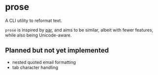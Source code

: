 # prose

A CLI utility to reformat text.

`prose` is inspired by [par](http://www.nicemice.net/par), and
aims to be similar, albeit with fewer features, while also being
Unicode-aware.

## Planned but not yet implemented

- nested quoted email formatting
- tab character handling
